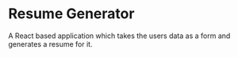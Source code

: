 # Resume Generator
A React based application which takes the users data as a form and generates a resume for it.

